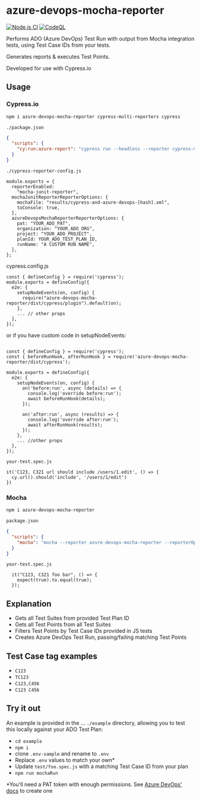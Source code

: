 # azure-devops-mocha-reporter

[![Node.js CI](https://github.com/talkthinkdo/azure-devops-mocha-reporter/actions/workflows/node.js.yml/badge.svg)](https://github.com/talkthinkdo/azure-devops-mocha-reporter/actions/workflows/node.js.yml) [![CodeQL](https://github.com/talkthinkdo/azure-devops-mocha-reporter/actions/workflows/codeql.yml/badge.svg)](https://github.com/talkthinkdo/azure-devops-mocha-reporter/actions/workflows/codeql.yml)

Performs ADO (Azure DevOps) Test Run with output from Mocha integration tests, using Test Case IDs from your tests.

Generates reports & executes Test Points.

Developed for use with Cypress.io

## Usage

### Cypress.io

```bash
npm i azure-devops-mocha-reporter cypress-multi-reporters cypress
```

`./package.json`
```JSON
{
  "scripts": {
    "cy:run:azure-report": "cypress run --headless --reporter cypress-multi-reporters --reporter-options configFile=cypress-reporter-config.js --config defaultCommandTimeout=10000"
  }
}
```
`./cypress-reporter-config.js`
```JS
module.exports = {
  reporterEnabled:
    "mocha-junit-reporter",
  mochaJunitReporterReporterOptions: {
    mochaFile: "results/cypress-and-azure-devops-[hash].xml",
    toConsole: true,
  },
  azureDevopsMochaReporterReporterOptions: {
    pat: "YOUR_ADO_PAT",
    organization: "YOUR_ADO_ORG",
    project: "YOUR_ADO_PROJECT",
    planId: YOUR_ADO_TEST_PLAN_ID,
    runName: "A CUSTOM RUN NAME",
  },
};
```

cypress.config.js
```JS
const { defineConfig } = require('cypress');
module.exports = defineConfig({
  e2e: {
    setupNodeEvents(on, config) {
      require("azure-devops-mocha-reporter/dist/cypress/plugin").default(on);
    },
    ... // other props
  },
});
```

or if you have custom code in setupNodeEvents:
```JS

const { defineConfig } = require('cypress');
const { beforeRunHook, afterRunHook } = require('azure-devops-mocha-reporter/dist/cypress');

module.exports = defineConfig({
  e2e: {
    setupNodeEvents(on, config) {
      on('before:run', async (details) => {
        console.log('override before:run');
        await beforeRunHook(details);
      });

      on('after:run', async (results) => {
        console.log('override after:run');
        await afterRunHook(results);
      });
    },
    ... //other props
  },
});
```

`your-test.spec.js`
```JS
it('C123, C321 url should include /users/1.edit', () => {
  cy.url().should('include', '/users/1/edit')
})
```

### Mocha
```bash
npm i azure-devops-mocha-reporter
```

`package.json`
```JSON
{
  "scripts": {
    "mocha": "mocha --reporter azure-devops-mocha-reporter --reporterOptions 'pat=YOUR_ADO_PAT,organisation=YOUR_ADO_ORG,project=YOUR_ADO_PROJECT,planId=YOUR_ADO_TEST_PLAN_ID,runName=A CUSTOM RUN NAME'"
  }
}
```
`your-test.spec.js`
```JS
  it("C123, C321 foo bar", () => {
    expect(true).to.equal(true);
  });
```

## Explanation

- Gets all Test Suites from provided Test Plan ID 
- Gets all Test Points from all Test Suites
- Filters Test Points by Test Case IDs provided in JS tests
- Creates Azure DevOps Test Run, passing/failing matching Test Points

## Test Case tag examples
- `C123`
- `TC123`
- `C123,C456`
- `C123 C456`

## Try it out

An example is provided in the ... `./example` directory, allowing you to test this locally against your ADO Test Plan:
- `cd example`
- `npm i`
- clone `.env-sample` and rename to `.env`
- Replace `.env` values to match your own*
- Update `test/foo.spec.js` with a matching Test Case ID from your plan
- `npm run mochaRun`



*You'll need a PAT token with enough permissions. See [Azure DevOps' docs](https://learn.microsoft.com/en-us/azure/devops/organizations/accounts/use-personal-access-tokens-to-authenticate?view=azure-devops&tabs=Windows) to create one
